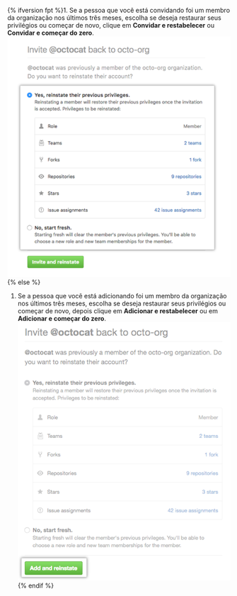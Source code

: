 {% ifversion fpt %}1. Se a pessoa que você está convidando foi um membro da organização nos últimos três meses, escolha se deseja restaurar seus privilégios ou começar de novo, clique em **Convidar e restabelecer** ou **Convidar e começar do zero**.
  ![Escolher se deseja restaurar os privilégios](/assets/images/help/organizations/choose_whether_to_restore_org_member_info.png){% else %}
1. Se a pessoa que você está adicionando foi um membro da organização nos últimos três meses, escolha se deseja restaurar seus privilégios ou começar de novo, depois clique em **Adicionar e restabelecer** ou em **Adicionar e começar do zero**. ![Escolher se deseja restaurar os privilégios](/assets/images/help/organizations/choose_whether_to_restore_org_member_info_ghe.png){% endif %}
